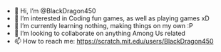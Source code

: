 - 👋 Hi, I’m @BlackDragon450
- 👀 I’m interested in Coding fun games, as well as playing games xD
- 🌱 I’m currently learning nothing, making things on my own :P
- 💞️ I’m looking to collaborate on anything Among Us related
- 📫 How to reach me: https://scratch.mit.edu/users/BlackDragon450

<!---
BlackDragon450/BlackDragon450 is a ✨ special ✨ repository because its `README.md` (this file) appears on your GitHub profile.
You can click the Preview link to take a look at your changes.
--->
